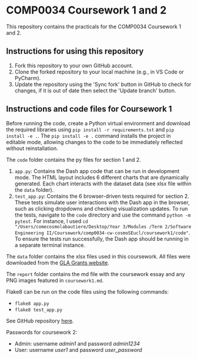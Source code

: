 # COMP0034 Coursework 1 and 2

This repository contains the practicals for the COMP0034 Coursework 1 and 2.

## Instructions for using this repository

1.  Fork this repository to your own GitHub account.
2.  Clone the forked repository to your local machine (e.g., in VS Code or PyCharm).
3.  Update the repository using the 'Sync fork' button in GitHub to check for changes, if it is out of date then select the 'Update branch' button.

## Instructions and code files for Coursework 1

Before running the code, create a Python virtual environment and download the required libraries using `pip install -r requirements.txt` and `pip install -e .`. The `pip install -e .` command installs the project in editable mode, allowing changes to the code to be immediately reflected without reinstallation.

The `code` folder contains the py files for section 1 and 2.

1.  `app.py`: Contains the Dash app code that can be run in development mode. The HTML layout includes 6 different charts that are dynamically generated. Each chart interacts with the dataset data (see xlsx file within the `data` folder).
2.  `test_app.py`: Contains the 6 browser-driven tests required for section 2. These tests simulate user interactions with the Dash app in the browser, such as clicking dropdowns and checking visualization updates. To run the tests, navigate to the `code` directory and use the command `python -m pytest`. For instance, I used `cd "/Users/comecosmolabautiere/Desktop/Year 3/Modules /Term 2/Software Engineering II/Coursework/comp0034-cw-cosmoSEucl/coursework1/code"`. To ensure the tests run successfully, the Dash app should be running in a separate terminal instance.

The `data` folder contains the xlsx files used in this coursework. All files were downloaded from the [GLA Grants website](https://data.london.gov.uk/dataset/gla-grants-data).

The `report` folder contains the md file with the coursework essay and any PNG images featured in `coursework1.md`.

Flake8 can be run on the code files using the following commands:

*   `flake8 app.py`
*   `flake8 test_app.py`

See GitHub repository [here](https://github.com/ucl-comp0035/comp0034-cw-cosmoSEucl.git). 


Passwords for coursework 2:
- Admin: username *admin1* and password *admin1234* 
- User: username *user1* and password *user_password*